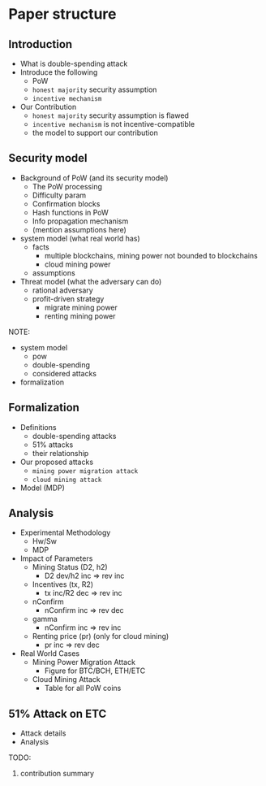 # Paper structure

## Introduction

- What is double-spending attack
- Introduce the following
  - PoW
  - `honest majority` security assumption
  - `incentive mechanism`
- Our Contribution
  - `honest majority` security assumption is flawed
  - `incentive mechanism` is not incentive-compatible
  - the model to support our contribution

## Security model

- Background of PoW (and its security model)
  - The PoW processing
  - Difficulty param
  - Confirmation blocks
  - Hash functions in PoW
  - Info propagation mechanism
  - (mention assumptions here)
- system model (what real world has)
  - facts
    - multiple blockchains, mining power not bounded to blockchains
    - cloud mining power
  - assumptions
- Threat model (what the adversary can do)
  - rational adversary
  - profit-driven strategy
    - migrate mining power
    - renting mining power

NOTE:

- system model
  - pow
  - double-spending
  - considered attacks
- formalization

## Formalization

- Definitions
  - double-spending attacks
  - 51\% attacks
  - their relationship
- Our proposed attacks
  - `mining power migration attack`
  - `cloud mining attack`
- Model (MDP)

## Analysis

- Experimental Methodology
  - Hw/Sw
  - MDP
- Impact of Parameters
  - Mining Status (D2, h2)
    - D2 dev/h2 inc => rev inc
  - Incentives (tx, R2)
    - tx inc/R2 dec => rev inc
  - nConfirm
    - nConfirm inc => rev dec
  - gamma
    - nConfirm inc => rev inc
  - Renting price (pr) (only for cloud mining)
    - pr inc => rev dec
- Real World Cases
  - Mining Power Migration Attack
    - Figure for BTC/BCH, ETH/ETC
  - Cloud Mining Attack
    - Table for all PoW coins

## 51% Attack on ETC

- Attack details
- Analysis



TODO:
1. contribution summary